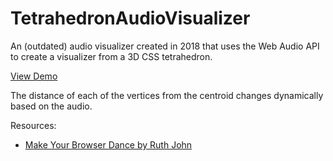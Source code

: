 # TetrahedronAudioVisualizer
An (outdated) audio visualizer created in 2018 that uses the Web Audio API to create a visualizer from a 3D CSS tetrahedron.

[View Demo](https://codepen.io/hmeinertrita/pen/XxKpaB?editors=1010)

The distance of each of the vertices from the centroid changes dynamically based on the audio.

Resources:

* [Make Your Browser Dance by Ruth John](https://24ways.org/2013/make-your-browser-dance/)